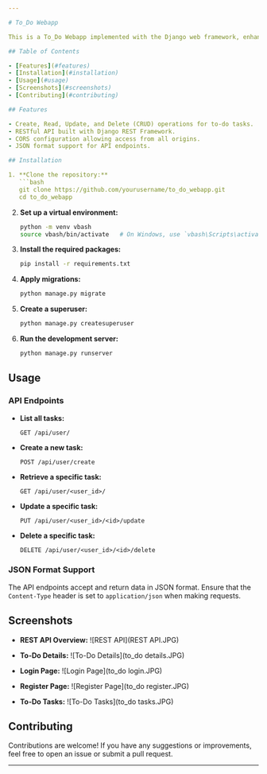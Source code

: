 ```yaml
---

# To_Do Webapp

This is a To_Do Webapp implemented with the Django web framework, enhanced to make use of the Django REST Framework (DRF) API. Every Python package installation was done in a virtual environment (`vbash`). The app includes CORS configuration, allowing URLs from all origins to perform READ, UPDATE, and DELETE (CRUD) operations on the API's data. Additionally, the app is designed to accept JSON format on the URLs.

## Table of Contents

- [Features](#features)
- [Installation](#installation)
- [Usage](#usage)
- [Screenshots](#screenshots)
- [Contributing](#contributing)

## Features

- Create, Read, Update, and Delete (CRUD) operations for to-do tasks.
- RESTful API built with Django REST Framework.
- CORS configuration allowing access from all origins.
- JSON format support for API endpoints.

## Installation

1. **Clone the repository:**
   ```bash
   git clone https://github.com/yourusername/to_do_webapp.git
   cd to_do_webapp
   ```

2. **Set up a virtual environment:**
   ```bash
   python -m venv vbash
   source vbash/bin/activate   # On Windows, use `vbash\Scripts\activate`
   ```

3. **Install the required packages:**
   ```bash
   pip install -r requirements.txt
   ```

4. **Apply migrations:**
   ```bash
   python manage.py migrate
   ```

5. **Create a superuser:**
   ```bash
   python manage.py createsuperuser
   ```

6. **Run the development server:**
   ```bash
   python manage.py runserver
   ```

## Usage

### API Endpoints

- **List all tasks:**
  ```http
  GET /api/user/
  ```

- **Create a new task:**
  ```http
  POST /api/user/create
  ```

- **Retrieve a specific task:**
  ```http
  GET /api/user/<user_id>/
  ```

- **Update a specific task:**
  ```http
  PUT /api/user/<user_id>/<id>/update
  ```

- **Delete a specific task:**
  ```http
  DELETE /api/user/<user_id>/<id>/delete
  ```

### JSON Format Support

The API endpoints accept and return data in JSON format. Ensure that the `Content-Type` header is set to `application/json` when making requests.

## Screenshots

- **REST API Overview:**
  ![REST API](REST API.JPG)

- **To-Do Details:**
  ![To-Do Details](to_do details.JPG)

- **Login Page:**
  ![Login Page](to_do login.JPG)

- **Register Page:**
  ![Register Page](to_do register.JPG)

- **To-Do Tasks:**
  ![To-Do Tasks](to_do tasks.JPG)

## Contributing

Contributions are welcome! If you have any suggestions or improvements, feel free to open an issue or submit a pull request.

---
```

